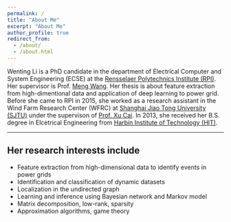 ```yaml
---
permalink: /
title: "About Me"
excerpt: "About Me"
author_profile: true
redirect_from: 
  - /about/
  - /about.html
---
```

Wenting Li is a PhD candidate in the department of Electrical Computer and System Engineering (ECSE) at the [Rensselaer Polytechnics Institute (RPI)](https://www.rpi.edu/). Her supervisor is Prof. [Meng Wang](https://ecse.rpi.edu/~wang/). Her thesis is about feature extraction from high-dimentional data and application of deep learning to power grid. Before she came to RPI in 2015, she worked as a research assistant in the Wind Farm Research Center (WFRC) at [Shanghai Jiao Tong University (SJTU)](http://en.sjtu.edu.cn/) under the supervison of [Prof. Xu Cai](http://eei.sjtu.edu.cn/en/Show.aspx?info_id=433&info_lb=329&flag=282). In 2013, she received her B.S. degree in Elcetrical Engineering from [Harbin Institute of Technology (HIT)](http://en.hit.edu.cn/). 

---
## Her research interests include
* Feature extraction from high-dimensional data to identify events in power grids
* Identification and classification of dynamic datasets
* Localization in the undirected graph
* Learning and inference using Bayesian network and Markov model  
* Matrix decomposition, low-rank, sparsity
* Approximation algorithms, game theory

